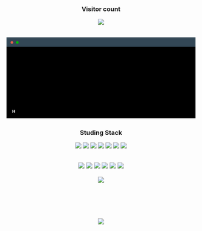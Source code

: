 


<div align=center>
<h3 align="center"><b>Visitor count</b></h3>

<img src="https://profile-counter.glitch.me/Taxzero/count.svg" />

<a href="https://tax-zero.tistory.com/" target="_blank"><img src="terminal.gif" width="500"/></a>
---

<h3 align="center"><b>Studing Stack</b></h3>
<img src="https://img.shields.io/badge/Python-0D1117?style=flat-square&logo=Python&logoColor=0EFF00"/></a>
<img src="https://img.shields.io/badge/R-0D1117?style=flat-square&logo=R&logoColor=0EFF00"/></a>
<img src="https://img.shields.io/badge/html-0D1117?style=flat-square&logo=html5&logoColor=0EFF00"/></a>
<img src="https://img.shields.io/badge/css-0D1117?style=flat-square&logo=css3&logoColor=0EFF00"></a>
<img src="https://img.shields.io/badge/JavaScript-0D1117?style=flat-square&logo=JavaScript&logoColor=0EFF00"/></a>
<img src="https://img.shields.io/badge/Node.js-0D1117?style=flat-square&logo=Node.js&logoColor=0EFF00"/></a>
<img src="https://img.shields.io/badge/React-0D1117?style=flat-square&logo=react&logoColor=0EFF00"/></a>

<img src="https://img.shields.io/badge/Electron-0D1117?style=flat-square&logo=electron&logoColor=0EFF00"/></a>
<img src="https://img.shields.io/badge/Dart-0D1117?style=flat-square&logo=dart&logoColor=0EFF00"/></a>
<img src="https://img.shields.io/badge/Flutter-0D1117?style=flat-square&logo=flutter&logoColor=0EFF00"/></a>
<img src ="https://img.shields.io/badge/-C%23-0D1117?style=flat-square&logo=Csharp&&logoColor=0EFF00"/></a>
<img src="https://img.shields.io/badge/Adobe Photoshop-0D1117?style=flat-square&logo=AdobePhotoshop&logoColor=0EFF00"/></a>
<img src="https://img.shields.io/badge/Adobe Illustrator-0D1117?style=flat-square&logo=Adobe Illustrator&logoColor=0EFF00"/>
---

<div style="display: flex; flex-direction: column; justify-items: center; align-items: center;">
 <img style="height: 110px;" class="img" src="https://github-readme-stats.vercel.app/api?username=Taxzero&custom_title=Taxzero%20github%20stats&hide=prs,issues,contribs&title_color=ffffff&show_icons=true&icon_color=0EFF00&include_all_commits&bg_color=0D1117&border_color=0D1117&text_color=0EFF00&hide_rank=true" />
 <img style="height: 110px;" class="img" src="https://github-readme-stats.vercel.app/api/top-langs/?username=Taxzero&title_color=ffffff&text_color=0EFF00&layout=compact&bg_color=0D1117&border_color=0D1117&hide=jupyter%20notebook,R,HTML,SCSS,CSS&custom_title=Used%20Language" />
</div>

</div>

